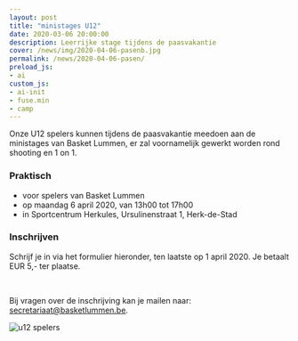 ```yaml
---
layout: post
title: "ministages U12"
date: 2020-03-06 20:00:00
description: Leerrijke stage tijdens de paasvakantie
cover: /news/img/2020-04-06-pasenb.jpg
permalink: /news/2020-04-06-pasen/
preload_js:
- ai
custom_js:
- ai-init
- fuse.min
- camp
---
```


Onze U12 spelers kunnen tijdens de paasvakantie meedoen aan de ministages van Basket Lummen, er zal voornamelijk gewerkt worden rond shooting en 1 on 1.

### Praktisch

- voor spelers van Basket Lummen
- op maandag 6 april 2020, van 13h00 tot 17h00
- in Sportcentrum Herkules, Ursulinenstraat 1, Herk-de-Stad

### Inschrijven

Schrijf je in via het formulier hieronder, ten laatste op 1 april 2020. Je betaalt EUR 5,- ter plaatse.

<br/>

<div data-campid="959f6adf-60f5-4c23-80a8-99750ce40684" data-title="Schrijf je in" data-buttontext="Inschrijven" data-nexttext="Nog een speler inschrijven" data-required="email" data-optional="telephone"></div>

Bij vragen over de inschrijving kan je mailen naar: [secretariaat@basketlummen.be](mailto:secretariaat@basketlummen.be).

![u12 spelers](/news/img/2020-04-06-pasenb.jpg)
